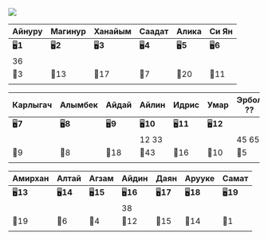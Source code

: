 ![](1-4/EMOJI)

| Айнуру   | Магинур  | Ханайым  | Саадат   | Алика    | Си Ян    |
| -------- | -------- | -------- | -------- | -------- | -------- |
| 🖥️**1** | 🖥️**2** | 🖥️**3** | 🖥️**4** | 🖥️**5** | 🖥️**6** |
| 36       |          |          |          |          |          |
| 🏫3      | 🏫13     | 🏫17     | 🏫7      | 🏫20     | 🏫11     |
|          |          |          |          |          |          |

| Карлыгач | Алымбек  | Айдай    | Айлин     | Идрис     | Умар      | Эрбол ?? |
| -------- | -------- | -------- | --------- | --------- | --------- | -------- |
| 🖥️**7** | 🖥️**8** | 🖥️**9** | 🖥️**10** | 🖥️**11** | 🖥️**12** |          |
|          |          |          | 12 33     |           |           | 45 65    |
| 🏫9      | 🏫8      | 🏫18     | 🏫43      | 🏫16      | 🏫10      | 🏫5      |
|          |          |          |           |           |           |          |

| Амирхан   | Алтай     | Агзам     | Айдин     | Даян      | Арууке    | Самат     |
| --------- | --------- | --------- | --------- | --------- | --------- | --------- |
| 🖥️**13** | 🖥️**14** | 🖥️**15** | 🖥️**16** | 🖥️**17** | 🖥️**18** | 🖥️**19** |
|           |           |           | 38        |           |           |           |
| 🏫19      | 🏫6       | 🏫4       | 🏫12      | 🏫15      | 🏫14      | 🏫1       |
|           |           |           |           |           |           |           |
